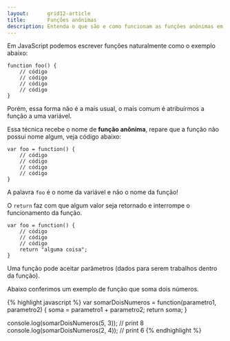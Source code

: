 ```yaml
---
layout:      grid12-article
title:       Funções anônimas
description: Entenda o que são e como funcionam as funções anônimas em JavaScript
---
```


Em JavaScript podemos escrever funções naturalmente como o exemplo abaixo:

    function foo() {
        // código
        // código
        // código
        // código
    }

Porém, essa forma não é a mais usual, o mais comum é atribuírmos a função a uma variável.

Essa técnica recebe o nome de __função anônima__, repare que a função não possui nome algum, veja código abaixo:

    var foo = function() {
        // código
        // código
        // código
        // código
    }


A palavra `foo` é o nome da variável e não o nome da função!

O `return` faz com que algum valor seja retornado e interrompe o funcionamento da função.

    var foo = function() {
        // código
        // código
        // código
        return "alguma coisa";
    }

Uma função pode aceitar parâmetros (dados para serem trabalhos dentro da função).

Abaixo conferimos um exemplo de função que soma dois números.

{% highlight javascript %}
var somarDoisNumeros = function(parametro1, parametro2) {
    soma = parametro1 + parametro2;
    return soma;
}

console.log(somarDoisNumeros(5, 3));
// print 8
console.log(somarDoisNumeros(2, 4));
// print 6
{% endhighlight %}
